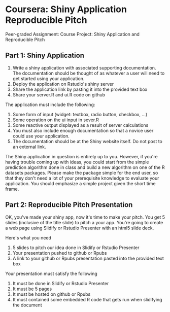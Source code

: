 # Coursera: Shiny Application Reproducible Pitch
Peer-graded Assignment: Course Project: Shiny Application and Reproducible Pitch

## Part 1: Shiny Application

 1. Write a shiny application with associated supporting documentation. The documentation should be thought of as whatever a user will need to get started using your application.
 2. Deploy the application on Rstudio's shiny server
 3. Share the application link by pasting it into the provided text box
 4. Share your server.R and ui.R code on github
 
The application must include the following:

 1. Some form of input (widget: textbox, radio button, checkbox, ...)
 2. Some operation on the ui input in sever.R
 3. Some reactive output displayed as a result of server calculations
 4. You must also include enough documentation so that a novice user could use your application.
 5. The documentation should be at the Shiny website itself. Do not post to an external link.
 
The Shiny application in question is entirely up to you. However, if you're having trouble coming up with ideas, you could start from the simple prediction algorithm done in class and build a new algorithm on one of the R datasets packages. Please make the package simple for the end user, so that they don't need a lot of your prerequisite knowledge to evaluate your application. You should emphasize a simple project given the short time frame.

## Part 2: Reproducible Pitch Presentation

OK, you've made your shiny app, now it's time to make your pitch. You get 5 slides (inclusive of the title slide) to pitch a your app. You're going to create a web page using Slidify or Rstudio Presenter with an html5 slide deck.

Here's what you need

 1. 5 slides to pitch our idea done in Slidify or Rstudio Presenter
 2. Your presentation pushed to github or Rpubs
 3. A link to your github or Rpubs presentation pasted into the provided text box
 
 Your presentation must satisfy the following

 1. It must be done in Slidify or Rstudio Presenter
 2. It must be 5 pages
 3. It must be hosted on github or Rpubs
 4. It must contained some embedded R code that gets run when slidifying the document
